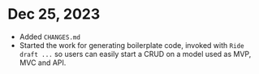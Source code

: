 Dec 25, 2023
===================================
- Added `CHANGES.md`
- Started the work for generating boilerplate code, invoked with `Ride draft ...` so users can easily start a CRUD on a model used as MVP, MVC and API.